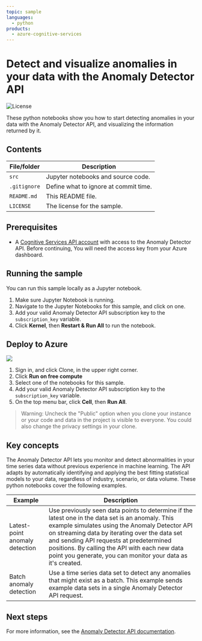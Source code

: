 ```yaml
---
topic: sample
languages:
  - python
products:
  - azure-cognitive-services
---
```


# Detect and visualize anomalies in your data with the Anomaly Detector API 

![License](https://img.shields.io/badge/license-MIT-green.svg)

These python notebooks show you how to start detecting anomalies in your data with the Anomaly Detector API, and visualizing the information returned by it. 

## Contents

| File/folder | Description |
|-------------|-------------|
| `src`       | Jupyter notebooks and source code. |
| `.gitignore` | Define what to ignore at commit time. |
| `README.md` | This README file. |
| `LICENSE`   | The license for the sample. |

## Prerequisites

- A [Cognitive Services API account](https://docs.microsoft.com/azure/cognitive-services/cognitive-services-apis-create-account) with access to the Anomaly Detector API. Before continuing, You will need the access key from your Azure dashboard.
## Running the sample

You can run this sample locally as a Jupyter notebook.

1. Make sure Jupyter Notebook is running.
2. Navigate to the Jupyter Notebooks for this sample, and click on one.
3. Add your valid Anomaly Detector API subscription key to the `subscription_key` variable.
4. Click **Kernel**, then **Restart & Run All** to run the notebook. 

## Deploy to Azure

<a href="https://notebooks.azure.com/AzureAnomalyDetection/projects/anomalydetector" target="_blank">
<img src="http://azuredeploy.net/deploybutton.png"/>
</a>

1. Sign in, and click Clone, in the upper right corner.
2. Click **Run on free compute**
3. Select one of the notebooks for this sample.
4. Add your valid Anomaly Detector API subscription key to the `subscription_key` variable.
5. On the top menu bar, click **Cell**, then **Run All**.

> Warning: Uncheck the "Public" option when you clone your instance or your code and data in the project is visible to everyone. You could also change the privacy settings in your clone.

## Key concepts

The Anomaly Detector API lets you monitor and detect abnormalities in your time series data without previous experience in machine learning. The API adapts by automatically identifying and applying the best fitting statistical models to your data, regardless of industry, scenario, or data volume. These python notebooks cover the following examples. 

|Example |Description  |
|---------|---------|
| Latest-point anomaly detection | Use previously seen data points to determine if the latest one in the data set is an anomaly. This example simulates using the Anomaly Detector API on streaming data by iterating over the data set and sending API requests at predetermined positions. By calling the API with each new data point you generate, you can monitor your data as it's created. |
|Batch anomaly detection  | Use a time series data set to detect any anomalies that might exist as a batch. This example sends example data sets in a single Anomaly Detector API request. |

## Next steps

For more information, see the [Anomaly Detector API documentation](https://aka.ms/anomaly-detector-documentation). 
